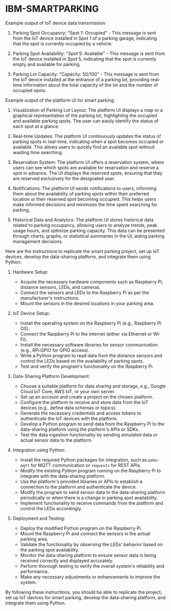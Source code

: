 # IBM-SMARTPARKING
Example output of IoT device data transmission:

1. Parking Spot Occupancy: "Spot 1: Occupied" - This message is sent from the IoT device installed in Spot 1 of a parking garage, indicating that the spot is currently occupied by a vehicle.

2. Parking Spot Availability: "Spot 5: Available" - This message is sent from the IoT device installed in Spot 5, indicating that the spot is currently empty and available for parking.

3. Parking Lot Capacity: "Capacity: 50/100" - This message is sent from the IoT device installed at the entrance of a parking lot, providing real-time information about the total capacity of the lot and the number of occupied spots.

Example output of the platform UI for smart parking:

1. Visualization of Parking Lot Layout: The platform UI displays a map or a graphical representation of the parking lot, highlighting the occupied and available parking spots. The user can easily identify the status of each spot at a glance.

2. Real-time Updates: The platform UI continuously updates the status of parking spots in real-time, indicating when a spot becomes occupied or available. This allows users to quickly find an available spot without wasting time searching.

3. Reservation System: The platform UI offers a reservation system, where users can see which spots are available for reservation and reserve a spot in advance. The UI displays the reserved spots, ensuring that they are reserved exclusively for the designated user.

4. Notifications: The platform UI sends notifications to users, informing them about the availability of parking spots within their preferred location or their reserved spot becoming occupied. This helps users make informed decisions and minimizes the time spent searching for parking.

5. Historical Data and Analytics: The platform UI stores historical data related to parking occupancy, allowing users to analyze trends, peak usage hours, and optimize parking capacity. This data can be presented through charts, graphs, or statistical summaries in the UI, aiding parking management decisions.

Here are the instructions to replicate the smart parking project, set up IoT devices, develop the data-sharing platform, and integrate them using Python:

1. Hardware Setup:
   - Acquire the necessary hardware components such as Raspberry Pi, distance sensors, LEDs, and cameras.
   - Connect the sensors and LEDs to the Raspberry Pi as per the manufacturer's instructions.
   - Mount the sensors in the desired locations in your parking area.

2. IoT Device Setup:
   - Install the operating system on the Raspberry Pi (e.g., Raspberry Pi OS).
   - Connect the Raspberry Pi to the internet (either via Ethernet or Wi-Fi).
   - Install the necessary software libraries for sensor communication (e.g., RPi.GPIO for GPIO access).
   - Write a Python program to read data from the distance sensors and control the LEDs based on the availability of parking spots.
   - Test and verify the program's functionality on the Raspberry Pi.

3. Data-Sharing Platform Development:
   - Choose a suitable platform for data sharing and storage, e.g., Google Cloud IoT Core, AWS IoT, or your own server.
   - Set up an account and create a project on the chosen platform.
   - Configure the platform to receive and store data from the IoT devices (e.g., define data schemas or topics).
   - Generate the necessary credentials and access tokens to authenticate the IoT devices with the platform.
   - Develop a Python program to send data from the Raspberry Pi to the data-sharing platform using the platform's APIs or SDKs.
   - Test the data ingestion functionality by sending simulated data or actual sensor data to the platform.

4. Integration using Python:
   - Install the required Python packages for integration, such as `paho-mqtt` for MQTT communication or `requests` for REST APIs.
   - Modify the existing Python program running on the Raspberry Pi to integrate with the data-sharing platform.
   - Use the platform's provided libraries or APIs to establish a connection to the platform and authenticate the device.
   - Modify the program to send sensor data to the data-sharing platform periodically or when there is a change in parking spot availability.
   - Implement functionality to receive commands from the platform and control the LEDs accordingly.

5. Deployment and Testing:
   - Deploy the modified Python program on the Raspberry Pi.
   - Mount the Raspberry Pi and connect the sensors in the actual parking area.
   - Validate the functionality by observing the LEDs' behavior based on the parking spot availability.
   - Monitor the data-sharing platform to ensure sensor data is being received correctly and displayed accurately.
   - Perform thorough testing to verify the overall system's reliability and performance.
   - Make any necessary adjustments or enhancements to improve the system.

By following these instructions, you should be able to replicate the project, set up IoT devices for smart parking, develop the data-sharing platform, and integrate them using Python.

